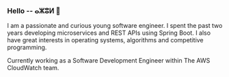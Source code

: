### Hello -- ⴰⵣⵓⵍ 👋

I am a passionate and curious young software engineer. I spent the past two years developing microservices and REST APIs using Spring Boot.
I also have great interests in operating systems, algorithms and competitive programming.  

Currently working as a Software Development Engineer within The AWS CloudWatch team.  

<!--
**ucefizi/ucefizi** is a ✨ _special_ ✨ repository because its `README.md` (this file) appears on your GitHub profile.

Here are some ideas to get you started:

- 🔭 I’m currently working on ...
- 🌱 I’m currently learning ...
- 👯 I’m looking to collaborate on ...
- 🤔 I’m looking for help with ...
- 💬 Ask me about ...
- 📫 How to reach me: ...
- 😄 Pronouns: ...
- ⚡ Fun fact: ...
-->
